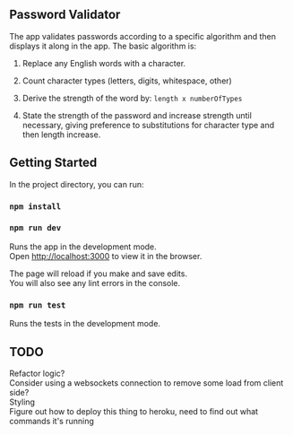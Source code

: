 ## Password Validator

The app validates passwords according to a specific algorithm and then displays it along in the app. The basic algorithm is:

1. Replace any English words with a character.<br>

2. Count character types (letters, digits, whitespace, other)

3. Derive the strength of the word by: `length x numberOfTypes`

4. State the strength of the password and increase strength until necessary, giving preference to substitutions for character type and then length increase.

## Getting Started

In the project directory, you can run:

### `npm install`

### `npm run dev`

Runs the app in the development mode.<br>
Open [http://localhost:3000](http://localhost:3000) to view it in the browser.

The page will reload if you make and save edits.<br>
You will also see any lint errors in the console.

### `npm run test`
Runs the tests in the development mode.<br>

## TODO
Refactor logic? <br>
Consider using a websockets connection to remove some load from client side? <br>
Styling <br>
Figure out how to deploy this thing to heroku, need to find out what commands it's running <br>

